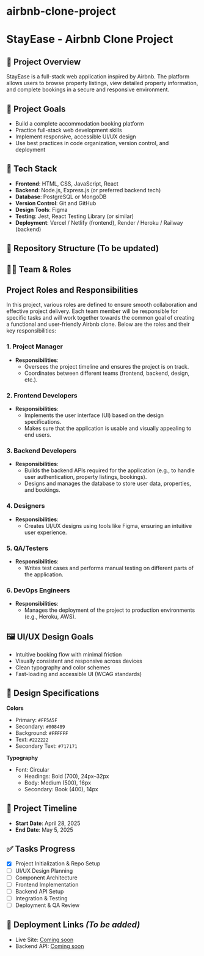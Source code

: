# airbnb-clone-project
# StayEase - Airbnb Clone Project

## 📌 Project Overview
StayEase is a full-stack web application inspired by Airbnb. The platform allows users to browse property listings, view detailed property information, and complete bookings in a secure and responsive environment.

## 🎯 Project Goals
- Build a complete accommodation booking platform
- Practice full-stack web development skills
- Implement responsive, accessible UI/UX design
- Use best practices in code organization, version control, and deployment

## 🧰 Tech Stack
- **Frontend**: HTML, CSS, JavaScript, React
- **Backend**: Node.js, Express.js (or preferred backend tech)
- **Database**: PostgreSQL or MongoDB
- **Version Control**: Git and GitHub
- **Design Tools**: Figma
- **Testing**: Jest, React Testing Library (or similar)
- **Deployment**: Vercel / Netlify (frontend), Render / Heroku / Railway (backend)

## 📁 Repository Structure (To be updated)

## 🧑‍💼 Team & Roles

## Project Roles and Responsibilities

In this project, various roles are defined to ensure smooth collaboration and effective project delivery. Each team member will be responsible for specific tasks and will work together towards the common goal of creating a functional and user-friendly Airbnb clone. Below are the roles and their key responsibilities:

### 1. **Project Manager**
   - **Responsibilities**:
     - Oversees the project timeline and ensures the project is on track.
     - Coordinates between different teams (frontend, backend, design, etc.).
### 2. **Frontend Developers**
   - **Responsibilities**:
     - Implements the user interface (UI) based on the design specifications.
     - Makes sure that the application is usable and visually appealing to end users.
### 3. **Backend Developers**
   - **Responsibilities**:
     - Builds the backend APIs required for the application (e.g., to handle user authentication, property listings, bookings).
     - Designs and manages the database to store user data, properties, and bookings.
### 4. **Designers**
   - **Responsibilities**:
     - Creates UI/UX designs using tools like Figma, ensuring an intuitive user experience.
### 5. **QA/Testers**
   - **Responsibilities**:
     - Writes test cases and performs manual testing on different parts of the application.
### 6. **DevOps Engineers**
   - **Responsibilities**:
     - Manages the deployment of the project to production environments (e.g., Heroku, AWS).

## 🖼️ UI/UX Design Goals
- Intuitive booking flow with minimal friction
- Visually consistent and responsive across devices
- Clean typography and color schemes
- Fast-loading and accessible UI (WCAG standards)

## 🌈 Design Specifications

**Colors**
- Primary: `#FF5A5F`
- Secondary: `#008489`
- Background: `#FFFFFF`
- Text: `#222222`
- Secondary Text: `#717171`

**Typography**
- Font: Circular
  - Headings: Bold (700), 24px–32px
  - Body: Medium (500), 16px
  - Secondary: Book (400), 14px

## 📆 Project Timeline
- **Start Date**: April 28, 2025
- **End Date**: May 5, 2025

## ✅ Tasks Progress
- [x] Project Initialization & Repo Setup
- [ ] UI/UX Design Planning
- [ ] Component Architecture
- [ ] Frontend Implementation
- [ ] Backend API Setup
- [ ] Integration & Testing
- [ ] Deployment & QA Review

## 🚀 Deployment Links *(To be added)*
- Live Site: [Coming soon]()
- Backend API: [Coming soon]()
